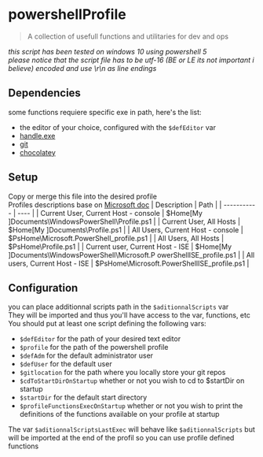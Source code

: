 # powershellProfile

> A collection of usefull functions and utilitaries for dev and ops

*this script has been tested on windows 10 using powershell 5*  
*please notice that the script file has to be utf-16 (BE or LE its not important i believe) encoded and use \r\n as line endings*

## Dependencies

some functions requiere specific exe in path, here's the list:

- the editor of your choice, configured with the `$defEditor` var
- [handle.exe](https://docs.microsoft.com/en-us/sysinternals/downloads/handle)
- [git](https://git-scm.com/download/win)
- [chocolatey](https://chocolatey.org/)

## Setup

Copy or merge this file into the desired profile  
Profiles descriptions base on [Microsoft doc](https://docs.microsoft.com/powershell/module/microsoft.powershell.core/about/about_profiles)
| Description | Path |
| ----------- | ---- |
| Current User, Current Host - console | $Home\[My ]Documents\WindowsPowerShell\Profile.ps1 |
| Current User, All Hosts | $Home\[My ]Documents\Profile.ps1 |
| All Users, Current Host - console | $PsHome\Microsoft.PowerShell_profile.ps1 |
| All Users, All Hosts | $PsHome\Profile.ps1 |
| Current user, Current Host - ISE | $Home\[My ]Documents\WindowsPowerShell\Microsoft.P owerShellISE_profile.ps1 |
| All users, Current Host - ISE | $PsHome\Microsoft.PowerShellISE_profile.ps1 |

## Configuration

you can place additionnal scripts path in the `$aditionnalScripts` var  
They will be imported and thus you'll have access to the var, functions, etc  
You should put at least one script defining the following vars:

- `$defEditor` for the path of your desired text editor
- `$profile` for the path of the powershell profile
- `$defAdm` for the default administrator user
- `$defUser` for the default user
- `$gitlocation` for the path where you locally store your git repos
- `$cdToStartDirOnStartup` whether or not you wish to cd to $startDir on startup
- `$startDir` for the default start directory
- `$profileFunctionsExecOnStartup` whether or not you wish to print the definitions of the functions available on your profile at startup

The var `$aditionnalScriptsLastExec` will behave like `$aditionnalScripts` but will be imported at the end of the profil so you can use profile defined functions
